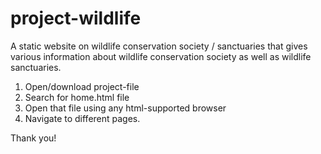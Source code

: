 # project-wildlife
 A static website on wildlife conservation society / sanctuaries that gives various information about wildlife conservation society as well as wildlife sanctuaries.

1. Open/download project-file
2. Search for home.html file
3. Open that file using any html-supported browser
4. Navigate to different pages.

Thank you!
